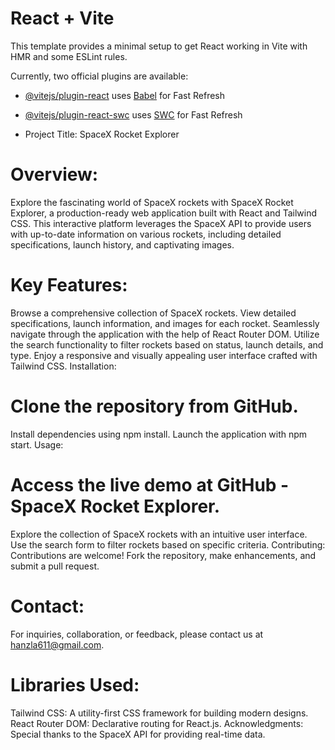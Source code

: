 # React + Vite

This template provides a minimal setup to get React working in Vite with HMR and some ESLint rules.

Currently, two official plugins are available:

- [@vitejs/plugin-react](https://github.com/vitejs/vite-plugin-react/blob/main/packages/plugin-react/README.md) uses [Babel](https://babeljs.io/) for Fast Refresh
- [@vitejs/plugin-react-swc](https://github.com/vitejs/vite-plugin-react-swc) uses [SWC](https://swc.rs/) for Fast Refresh

- Project Title: SpaceX Rocket Explorer

# Overview:
Explore the fascinating world of SpaceX rockets with SpaceX Rocket Explorer, a production-ready web application built with React and Tailwind CSS. This interactive platform leverages the SpaceX API to provide users with up-to-date information on various rockets, including detailed specifications, launch history, and captivating images.

# Key Features:

Browse a comprehensive collection of SpaceX rockets.
View detailed specifications, launch information, and images for each rocket.
Seamlessly navigate through the application with the help of React Router DOM.
Utilize the search functionality to filter rockets based on status, launch details, and type.
Enjoy a responsive and visually appealing user interface crafted with Tailwind CSS.
Installation:

# Clone the repository from GitHub.
Install dependencies using npm install.
Launch the application with npm start.
Usage:

# Access the live demo at GitHub - SpaceX Rocket Explorer.
Explore the collection of SpaceX rockets with an intuitive user interface.
Use the search form to filter rockets based on specific criteria.
Contributing:
Contributions are welcome! Fork the repository, make enhancements, and submit a pull request.


# Contact:
For inquiries, collaboration, or feedback, please contact us at hanzla611@gmail.com.

# Libraries Used:

Tailwind CSS: A utility-first CSS framework for building modern designs.
React Router DOM: Declarative routing for React.js.
Acknowledgments:
Special thanks to the SpaceX API for providing real-time data.


